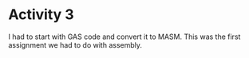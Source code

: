 # Activity 3

I had to start with GAS code and convert it to MASM.
This was the first assignment we had to do with assembly.
